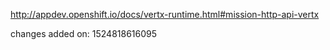 http://appdev.openshift.io/docs/vertx-runtime.html#mission-http-api-vertx

 
 changes added on: 1524818616095